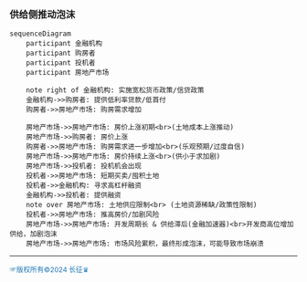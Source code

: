 ### 供给侧推动泡沫

```mermaid
sequenceDiagram
    participant 金融机构
    participant 购房者
    participant 投机者
    participant 房地产市场

    note right of 金融机构: 实施宽松货币政策/信贷政策
    金融机构->>购房者: 提供低利率贷款/低首付
    购房者->>房地产市场: 购房需求增加
    
    房地产市场->>房地产市场: 房价上涨初期<br>(土地成本上涨推动)
    房地产市场->>购房者: 房价上涨
    购房者->>房地产市场: 购房需求进一步增加<br>(乐观预期/过度自信)
    房地产市场->>房地产市场: 房价持续上涨<br>(供小于求加剧)
    房地产市场->>投机者: 投机机会出现
    投机者->>房地产市场: 短期买卖/囤积土地
    投机者->>金融机构: 寻求高杠杆融资
    金融机构->>投机者: 提供融资
    note over 房地产市场: 土地供应限制<br> (土地资源稀缺/政策性限制)
    投机者->>房地产市场: 推高房价/加剧风险
    房地产市场->>房地产市场: 开发周期长 & 供给滞后(金融加速器)<br>开发商高位增加供给，加剧泡沫
    房地产市场->>房地产市场: 市场风险累积，最终形成泡沫，可能导致市场崩溃
```
---
<span style="color:#1f77b4; font-weight:; font-size:12px;">☞版权所有©2024 长征♛</span>



